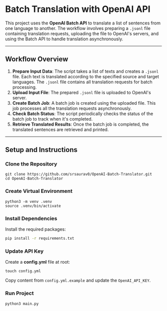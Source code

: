 # Batch Translation with OpenAI API

This project uses the **OpenAI Batch API** to translate a list of sentences from one language to another. The workflow involves preparing a `.jsonl` file containing translation requests, uploading the file to OpenAI's servers, and using the Batch API to handle translation asynchronously.

---

## Workflow Overview

1. **Prepare Input Data**: The script takes a list of texts and creates a `.jsonl` file. Each text is translated according to the specified source and target languages. The `.jsonl` file contains all translation requests for batch processing.
2. **Upload Input File**: The prepared `.jsonl` file is uploaded to OpenAI's server.
3. **Create Batch Job**: A batch job is created using the uploaded file. This job processes all the translation requests asynchronously.
4. **Check Batch Status**: The script periodically checks the status of the batch job to track when it's completed.
5. **Retrieve Translated Results**: Once the batch job is completed, the translated sentences are retrieved and printed.

---

## Setup and Instructions

### **Clone the Repository**
```
git clone https://github.com/srsaurav0/OpenAI-Batch-Translator.git
cd OpenAI-Batch-Translator
```

### **Create Virtual Environment**
```
python3 -m venv .venv
source .venv/bin/activate
```

### **Install Dependencies**   
Install the required packages:
```bash
pip install -r requirements.txt
```

### **Update API Key**
Create a **config.yml** file at root:
```
touch config.yml
```
Copy content from `config.yml.example` and update the `OpenAI_API_KEY`.

### **Run Project**
```
python3 main.py
```
